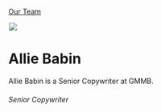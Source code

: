 





[Our Team](/who-we-are/team/)


![](data:image/gif;base64,R0lGODlhAQABAAAAACH5BAEKAAEALAAAAAABAAEAAAICTAEAOw==)![](https://www.gmmb.com/wp-content/uploads/2021/10/Allie-Babin-0903-468x468.jpg)


Allie Babin
===========
Allie Babin is a Senior Copywriter at GMMB.

###### Senior Copywriter











